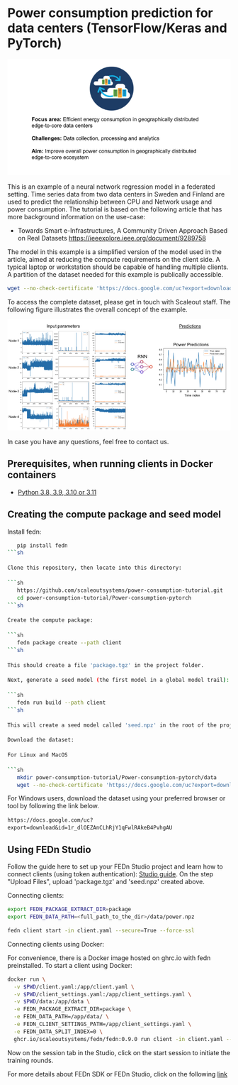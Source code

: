 # Power consumption prediction for data centers (TensorFlow/Keras and PyTorch)

![Power Consumption Example.](banner.png)

This is an example of a neural network regression model in a federated setting. Time series data from two data centers in Sweden and Finland are used to predict the relationship between CPU and Network usage and power consumption. The tutorial is based on the following article that has more background information on the use-case: 

- Towards Smart e-Infrastructures, A Community Driven Approach Based on Real Datasets
https://ieeexplore.ieee.org/document/9289758

The model in this example is a simplified version of the model used in the article, aimed at reducing the compute requirements on the client side. A typical laptop or workstation should be capable of handling multiple clients. A partition of the dataset needed for this example is publically accessible.

```sh
wget --no-check-certificate 'https://docs.google.com/uc?export=download&id=1r_dlOEZAnCLhRjY1qFwlRAkeB4PvhgAU' -O power.npz
```

To access the complete dataset, please get in touch with Scaleout staff. The following figure illustrates the overall concept of the example.

![Overview figure highlighting input parameters and expected output.](overview.png)


In case you have any questions, feel free to contact us. 


## Prerequisites, when running clients in Docker containers

- [Python 3.8, 3.9, 3.10 or 3.11](https://www.python.org/downloads)


Creating the compute package and seed model
-------------------------------------------

Install fedn:

```sh
   pip install fedn
```sh

Clone this repository, then locate into this directory:

```sh
   https://github.com/scaleoutsystems/power-consumption-tutorial.git
   cd power-consumption-tutorial/Power-consumption-pytorch
```sh

Create the compute package:

```sh
   fedn package create --path client
```sh

This should create a file 'package.tgz' in the project folder.

Next, generate a seed model (the first model in a global model trail):

```sh
   fedn run build --path client
```sh

This will create a seed model called 'seed.npz' in the root of the project. This step will take a few minutes, depending on hardware and internet connection (builds a virtualenv).

Download the dataset:

For Linux and MacOS

```sh
   mkdir power-consumption-tutorial/Power-consumption-pytorch/data
   wget --no-check-certificate 'https://docs.google.com/uc?export=download&id=1r_dlOEZAnCLhRjY1qFwlRAkeB4PvhgAU' -O power.npz
```

For Windows users, download the dataset using your preferred browser or tool by following the link below.

`https://docs.google.com/uc?export=download&id=1r_dlOEZAnCLhRjY1qFwlRAkeB4PvhgAU`

Using FEDn Studio
-----------------

Follow the guide here to set up your FEDn Studio project and learn how to connect clients (using token authentication): [Studio guide](https://fedn.readthedocs.io/en/stable/studio.html). On the step "Upload Files", upload 'package.tgz' and 'seed.npz' created above.

Connecting clients:

```sh
export FEDN_PACKAGE_EXTRACT_DIR=package
export FEDN_DATA_PATH=<full_path_to_the_dir>/data/power.npz
```

```sh
fedn client start -in client.yaml --secure=True --force-ssl
```


Connecting clients using Docker:

For convenience, there is a Docker image hosted on ghrc.io with fedn preinstalled. To start a client using Docker:

```sh
docker run \
  -v $PWD/client.yaml:/app/client.yaml \
  -v $PWD/client_settings.yaml:/app/client_settings.yaml \
  -v $PWD/data:/app/data \
  -e FEDN_PACKAGE_EXTRACT_DIR=package \
  -e FEDN_DATA_PATH=/app/data/ \
  -e FEDN_CLIENT_SETTINGS_PATH=/app/client_settings.yaml \
  -e FEDN_DATA_SPLIT_INDEX=0 \
  ghcr.io/scaleoutsystems/fedn/fedn:0.9.0 run client -in client.yaml --force-ssl --secure=True
```


Now on the session tab in the Studio, click on the start session to initiate the training rounds. 

For more details about FEDn SDK or FEDn Studio, click on the following [link](https://fedn.readthedocs.io/en/stable/introduction.html) 

